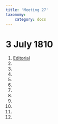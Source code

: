 ```yaml
---
title: 'Meeting 27'
taxonomy:
    category: docs
---
```


# 3 July 1810

1. [Editorial](editorial)
2. []()
3. []()
4. []()
5. []()
6. []()
7. []()
8. []()
9. []()
10. []()
11. []()
12. []()